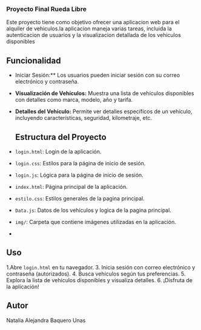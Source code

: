 ### Proyecto Final Rueda Libre
Este proyecto tiene como objetivo ofrecer una aplicacion web para el alquiler de vehiculos.la aplicacion maneja varias tareas, incluida la autenticacion de usuarios y la visualizacion detallada de los vehiculos disponibles 
## Funcionalidad
- Iniciar Sesión:** Los usuarios pueden iniciar sesión con su correo electrónico y contraseña.
- **Visualización de Vehículos:** Muestra una lista de vehículos disponibles con detalles como marca, modelo, año y tarifa.
- **Detalles del Vehículo:** Permite ver detalles específicos de un vehículo, incluyendo características, seguridad, kilometraje, etc.
  
  ## Estructura del Proyecto
  
- `login.html`: Login de la aplicación.
- `login.css`: Estilos para la página de inicio de sesión.
- `login.js`: Lógica para la página de inicio de sesión.
- `index.html`: Página principal de la aplicación.
- `estilo.css`: Estilos generales de la pagina principal.
- `Data.js`: Datos de los vehículos y logica de la pagina principal.
- `img/`: Carpeta que contiene imágenes utilizadas en la aplicación.
- 
## Uso

1.Abre `login.html` en tu navegador.
3. Inicia sesión con correo electrónico y contraseña (autorizados).
4. Busca vehículos según tus preferencias.
5. Explora la lista de vehículos disponibles y visualiza detalles.
6. ¡Disfruta de la aplicación!

## Autor
Natalia Alejandra Baquero Unas

